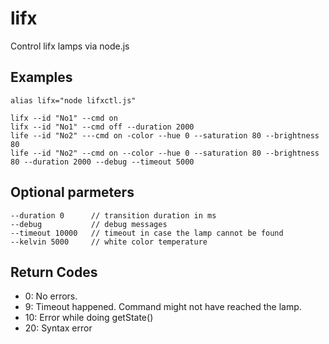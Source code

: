# lifx

Control lifx lamps via node.js

## Examples

```
alias lifx="node lifxctl.js"

lifx --id "No1" --cmd on
lifx --id "No1" --cmd off --duration 2000
life --id "No2" ---cmd on -color --hue 0 --saturation 80 --brightness 80
life --id "No2" --cmd on --color --hue 0 --saturation 80 --brightness 80 --duration 2000 --debug --timeout 5000
```

## Optional parmeters

```
--duration 0      // transition duration in ms
--debug           // debug messages
--timeout 10000   // timeout in case the lamp cannot be found
--kelvin 5000     // white color temperature
```

## Return Codes

* 0: No errors.
* 9: Timeout happened. Command might not have reached the lamp.
* 10: Error while doing getState()
* 20: Syntax error


